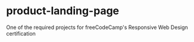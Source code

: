 # product-landing-page
One of the required projects for freeCodeCamp's Responsive Web Design certification
